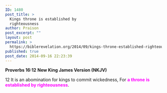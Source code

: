 ```yaml
---
ID: 1480
post_title: >
  Kings throne is established by
  righteousness
author: Praison
post_excerpt: ""
layout: post
permalink: >
  https://biblerevelation.org/2014/09/kings-throne-established-righteousness/
published: true
post_date: 2014-09-16 22:23:39
---
```

<strong>Proverbs 16:12</strong>
<strong> New King James Version (NKJV)</strong>

12 It is an abomination for kings to commit wickedness,
For <span style="color: #ff00ff;"><strong>a throne is established by righteousness</strong></span>.